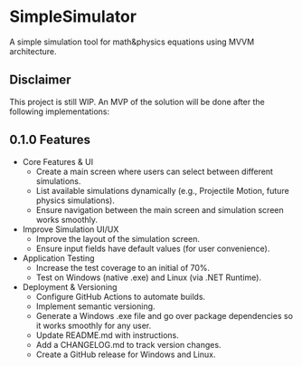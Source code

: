 # SimpleSimulator
A simple simulation tool for math&physics equations using MVVM architecture. 

## Disclaimer

This project is still WIP. An MVP of the solution will be done after the following implementations: 

## 0.1.0 Features

- Core Features & UI 
    - Create a main screen where users can select between different simulations.
    - List available simulations dynamically (e.g., Projectile Motion, future physics simulations).
    - Ensure navigation between the main screen and simulation screen works smoothly.
- Improve Simulation UI/UX
    - Improve the layout of the simulation screen.
    - Ensure input fields have default values (for user convenience).
- Application Testing
    - Increase the test coverage to an initial of 70%.
    - Test on Windows (native .exe) and Linux (via .NET Runtime).
- Deployment & Versioning
    - Configure GitHub Actions to automate builds.
    - Implement semantic versioning.
    - Generate a Windows .exe file and go over package dependencies so it works smoothly for any user.
    - Update README.md with instructions. 
    - Add a CHANGELOG.md to track version changes. 
    - Create a GitHub release for Windows and Linux.
